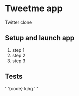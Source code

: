 #  Tweetme app
Twitter clone
## Setup and launch app
1. step 1
2. step 2
3. step 3

## Tests
'''{code}
kjhg
'''
